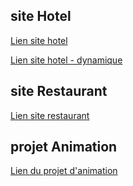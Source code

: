 ## site Hotel
[Lien site hotel](https://maquette-hotel-mael.netlify.app/)

[Lien site hotel - dynamique](http://media-hotel.free.nf/index.html)

## site Restaurant
[Lien site restaurant](https://maquette-restaurant-mael.netlify.app/)

## projet Animation
[Lien du projet d'animation](https://projet-animation-mael.netlify.app/)
